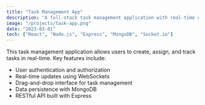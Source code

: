 ```yaml
---
title: "Task Management App"
description: "A full-stack task management application with real-time updates"
image: "/projects/task-app.png"
date: "2023-03-01"
tech: ["React", "Node.js", "Express", "MongoDB", "Socket.io"]
---
```


This task management application allows users to create, assign, and track tasks in real-time. Key features include:

- User authentication and authorization
- Real-time updates using WebSockets
- Drag-and-drop interface for task management
- Data persistence with MongoDB
- RESTful API built with Express
